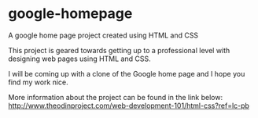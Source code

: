 # google-homepage
A google home page project created using HTML and CSS

This project is geared towards getting up to a professional level with designing web pages using HTML and CSS. 

I will be coming up with a clone of the Google home page and I hope you find my work nice.

More information about the project can be found in the link below:
http://www.theodinproject.com/web-development-101/html-css?ref=lc-pb
